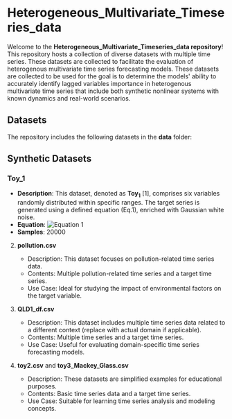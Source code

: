 # Heterogeneous_Multivariate_Timeseries_data
Welcome to the **Heterogeneous_Multivariate_Timeseries_data repository**! This repository hosts a collection of diverse datasets with multiple time series. These datasets are collected to facilitate the evaluation of heterogenous multivariate time series forecasting models. These datasets are collected to be used for the goal is to determine the models' ability to accurately identify lagged variables importance in heterogenous multivariate time series that include both synthetic nonlinear systems with known dynamics and real-world scenarios.


## Datasets

The repository includes the following datasets in the **data** folder:


## Synthetic Datasets

### Toy_1
- **Description**: This dataset, denoted as $\mathbf{Toy_1}$ [1], comprises six variables randomly distributed within specific ranges. The target series is generated using a defined equation (Eq.1), enriched with Gaussian white noise.
- **Equation**:  ![Equation 1](./fig/toy1.png.png)
- **Samples**: 20000
 

2. **pollution.csv**
   - Description: This dataset focuses on pollution-related time series data.
   - Contents: Multiple pollution-related time series and a target time series.
   - Use Case: Ideal for studying the impact of environmental factors on the target variable.


3. **QLD1_df.csv**
   - Description: This dataset includes multiple time series data related to a different context (replace with actual domain if applicable).
   - Contents: Multiple time series and a target time series.
   - Use Case: Useful for evaluating domain-specific time series forecasting models.


5. **toy2.csv** and **toy3_Mackey_Glass.csv**
   - Description: These datasets are simplified examples for educational purposes.
   - Contents: Basic time series data and a target time series.
   - Use Case: Suitable for learning time series analysis and modeling concepts.
